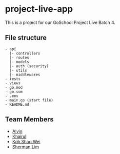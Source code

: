# project-live-app

This is a project for our GoSchool Project Live Batch 4.

## File structure

```
- api
  |- controllers
  |- routes
  |- models
  |- auth (security)
  |- utils
  |- middlewares
- tests
- views
- go.mod
- go.sum
- .env
- main.go (start file)
- README.md
```

## Team Members

- [Alvin](http://github.com/xenodus)
- [Khairul](https://github.com/mofodox)
- [Koh Shao Wei](https://github.com/ksw95)
- [Sherman Lim](https://github.com/Smbsg)
